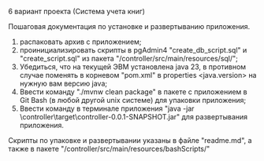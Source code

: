 6 вариант проекта (Система учета книг)

 Пошаговая документация по установке и развертыванию приложения.

1. распаковать архив с приложением;
2. проинициализировать скрипты в pgAdmin4 "create_db_script.sql" и "create_script.sql" из пакета "/controller/src/main/resources/sql/";
3. Убедиться, что на текущей ЭВМ установлена java 23, в противном случае поменять в корневом "pom.xml" в properties <java.version> на нужную вам версию java; 
4. Ввести команду "./mvnw clean package" в пакете с приложением в Git Bash (в любой другой unix системе) для упаковки приложения;
5. Ввести команду в терминале приложения "java -jar \controller\target\controller-0.0.1-SNAPSHOT.jar" для развертывания приложения.


Скрипты по упаковке и развертывании указаны в файле "readme.md", а также в пакете "/controller/src/main/resources/bashScripts/"